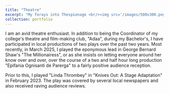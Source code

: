 ```yaml
---
title: "Theatre"
excerpt: "My forays into Thespionage <br/><img src='/images/500x300.png'>"
collection: portfolio
---
```


I am an avid theatre enthusiast. In addition to being the Coordinator of my college's theatre and film-making club, "Adaa", during my Bachelor's, I have participated in local productions of two plays over the past two years. 
Most recently, in March 2025, I played the eponymous lead in George Bernard Shaw's "The Millionairess", or as she insists on letting everyone around her know over and over, over the course of a two and half hour long production "Epifania Ognisanti de Parerga" to a fairly positive audience reception. 

Prior to this, I played "Linda Thrombey" in "Knives Out: A Stage Adaptation" in February 2023. The play was covered by several local newspapers and also received raving audience reviews. 
